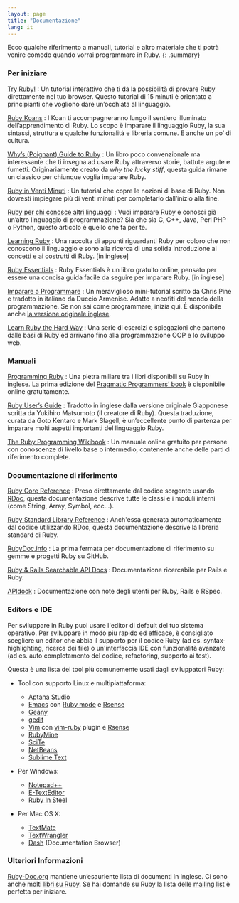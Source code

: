 ```yaml
---
layout: page
title: "Documentazione"
lang: it
---
```


Ecco qualche riferimento a manuali, tutorial e altro materiale che ti
potrà venire comodo quando vorrai programmare in Ruby.
{: .summary}

### Per iniziare

[Try Ruby!][1]
: Un tutorial interattivo che ti dà la possibilità di provare Ruby
  direttamente nel tuo browser. Questo tutorial di 15 minuti è orientato
  a principianti che vogliono dare un’occhiata al linguaggio.

[Ruby Koans][2]
: I Koan ti accompagneranno lungo il sentiero illuminato
  dell’apprendimento di Ruby. Lo scopo è imparare il linguaggio Ruby, la
  sua sintassi, struttura e qualche funzionalità e libreria comune. E
  anche un po’ di cultura.

[Why’s (Poignant) Guide to Ruby][5]
: Un libro poco convenzionale ma interessante che ti insegna ad usare
  Ruby attraverso storie, battute argute e fumetti. Originariamente
  creato da *why the lucky stiff*, questa guida rimane un classico per
  chiunque voglia imparare Ruby.

[Ruby in Venti Minuti](/it/documentation/quickstart/)
: Un tutorial che copre le nozioni di base di Ruby. Non dovresti
  impiegare più di venti minuti per completarlo dall’inizio alla fine.

[Ruby per chi conosce altri linguaggi](/it/documentation/ruby-from-other-languages/)
: Vuoi imparare Ruby e conosci già un’altro linguaggio di
  programmazione? Sia che sia C, C++, Java, Perl PHP o Python, questo
  articolo è quello che fa per te.

[Learning Ruby][6]
: Una raccolta di appunti riguardanti Ruby per coloro che non conoscono
  il linguaggio e sono alla ricerca di una solida introduzione ai
  concetti e ai costrutti di Ruby. \[in inglese\]

[Ruby Essentials][7]
: Ruby Essentials è un libro gratuito online, pensato per essere una
  concisa guida facile da seguire per imparare Ruby. \[in inglese\]

[Imparare a Programmare][39]
: Un meraviglioso mini-tutorial scritto da Chris Pine e tradotto in
  italiano da Duccio Armenise. Adatto a neofiti del mondo della
  programmazione. Se non sai come programmare, inizia qui. È disponibile
  anche [la versione originale inglese][8].

[Learn Ruby the Hard Way][38]
: Una serie di esercizi e spiegazioni che partono dalle basi di Ruby
ed arrivano fino alla programmazione OOP e lo sviluppo web.

### Manuali

[Programming Ruby][9]
: Una pietra miliare tra i libri disponibili su Ruby in inglese. La
  prima edizione del [Pragmatic Programmers’ book][10] è disponibile
  online gratuitamente.

[Ruby User’s Guide][11]
: Tradotto in inglese dalla versione originale Giapponese scritta da
  Yukihiro Matsumoto (il creatore di Ruby).
  Questa traduzione, curata da Goto Kentaro e Mark Slagell, è
  un’eccellente punto di partenza per imparare molti aspetti importanti
  del linguaggio Ruby.

[The Ruby Programming Wikibook][12]
: Un manuale online gratuito per persone con conoscenze di livello base
  o intermedio, contenente anche delle parti di riferimento complete.

### Documentazione di riferimento

[Ruby Core Reference][13]
: Preso direttamente dal codice sorgente usando [RDoc][14], questa
  documentazione descrive tutte le classi e i moduli interni (come
  String, Array, Symbol, ecc…).

[Ruby Standard Library Reference][15]
: Anch'essa generata automaticamente dal codice utilizzando RDoc,
  questa documentazione descrive la libreria standard di Ruby.

[RubyDoc.info][16]
: La prima fermata per documentazione di riferimento su gemme
  e progetti Ruby su GitHub.

[Ruby & Rails Searchable API Docs][17]
: Documentazione ricercabile per Rails e Ruby.

[APIdock][18]
: Documentazione con note degli utenti per Ruby, Rails e RSpec.

### Editors e IDE

Per sviluppare in Ruby puoi usare l'editor di default del tuo sistema
operativo. Per sviluppare in modo più rapido ed efficace, è consigliato
scegliere un editor che abbia il supporto per il codice Ruby
(ad es. syntax-highlighting, ricerca dei file) o un'interfaccia IDE
con funzionalità avanzate (ad es. auto completamento del codice, refactoring,
supporto ai test).

Questa è una lista dei tool più comunemente usati dagli sviluppatori Ruby:

* Tool con supporto Linux e multipiattaforma:
  * [Aptana Studio][19]
  * [Emacs][20] con [Ruby mode][21] e [Rsense][22]
  * [Geany][23]
  * [gedit][24]
  * [Vim][25] con [vim-ruby][26] plugin e [Rsense][22]
  * [RubyMine][27]
  * [SciTe][28]
  * [NetBeans][36]
  * [Sublime Text][37]

* Per Windows:
  * [Notepad++][29]
  * [E-TextEditor][30]
  * [Ruby In Steel][31]

* Per Mac OS X:
  * [TextMate][32]
  * [TextWrangler][33]
  * [Dash][40] (Documentation Browser)

### Ulteriori Informazioni

[Ruby-Doc.org][34] mantiene un’esauriente lista di documenti in inglese.
Ci sono anche molti [libri su Ruby][35]. Se hai domande su Ruby la lista
delle [mailing list](/it/community/mailing-lists/) è perfetta per
iniziare.



[1]: https://ruby.github.io/TryRuby/
[2]: http://rubykoans.com/
[5]: http://mislav.uniqpath.com/poignant-guide/
[6]: http://rubylearning.com/
[7]: http://www.techotopia.com/index.php/Ruby_Essentials
[8]: http://pine.fm/LearnToProgram/
[9]: http://www.ruby-doc.org/docs/ProgrammingRuby/
[10]: http://pragmaticprogrammer.com/titles/ruby/index.html
[11]: http://www.rubyist.net/~slagell/ruby/
[12]: http://en.wikibooks.org/wiki/Ruby_programming_language
[13]: http://www.ruby-doc.org/core
[14]: http://docs.seattlerb.org/rdoc/
[15]: http://www.ruby-doc.org/stdlib
[16]: http://www.rubydoc.info/
[17]: http://rubydocs.org/
[18]: http://apidock.com/
[19]: http://www.aptana.com/
[20]: http://www.gnu.org/software/emacs/
[21]: http://www.emacswiki.org/emacs/RubyMode
[22]: http://rsense.github.io/
[23]: http://www.geany.org/
[24]: http://projects.gnome.org/gedit/screenshots.html
[25]: http://www.vim.org/
[26]: https://github.com/vim-ruby/vim-ruby
[27]: http://www.jetbrains.com/ruby/
[28]: http://www.scintilla.org/SciTE.html
[29]: http://notepad-plus-plus.org/
[30]: http://www.e-texteditor.com/
[31]: http://www.sapphiresteel.com/
[32]: http://macromates.com/
[33]: http://www.barebones.com/products/textwrangler/
[34]: http://ruby-doc.org
[35]: http://www.ruby-doc.org/bookstore
[36]: https://netbeans.org/
[37]: http://www.sublimetext.com/
[38]: http://ruby.learncodethehardway.org/
[39]: https://corsidia.com/materia/programmazione/imparare-a-programmare
[40]: http://kapeli.com/dash
